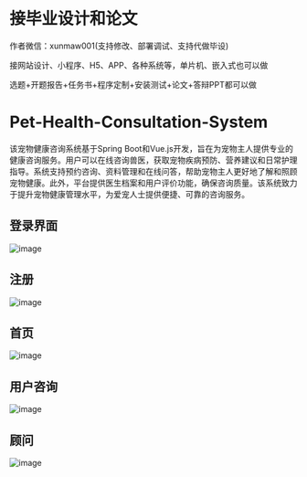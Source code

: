 # 接毕业设计和论文
作者微信：xunmaw001(支持修改、部署调试、支持代做毕设)

接网站设计、小程序、H5、APP、各种系统等，单片机、嵌入式也可以做

选题+开题报告+任务书+程序定制+安装测试+论文+答辩PPT都可以做
# Pet-Health-Consultation-System
该宠物健康咨询系统基于Spring Boot和Vue.js开发，旨在为宠物主人提供专业的健康咨询服务。用户可以在线咨询兽医，获取宠物疾病预防、营养建议和日常护理指导。系统支持预约咨询、资料管理和在线问答，帮助宠物主人更好地了解和照顾宠物健康。此外，平台提供医生档案和用户评价功能，确保咨询质量。该系统致力于提升宠物健康管理水平，为爱宠人士提供便捷、可靠的咨询服务。
## 登录界面
![image](https://github.com/user-attachments/assets/f22b378f-ac44-4935-a3bf-de972d300b95)
## 注册
![image](https://github.com/user-attachments/assets/8e99d95d-b6f4-4edf-b2ad-dbbcfd15ef34)
## 首页
![image](https://github.com/user-attachments/assets/85745f54-bc3c-4a3c-9d20-809b74029828)
## 用户咨询
![image](https://github.com/user-attachments/assets/caf2c75a-b025-4354-9e45-631b98603d1f)
## 顾问
![image](https://github.com/user-attachments/assets/1a7baf61-7feb-432c-b52c-b3c944166340)
